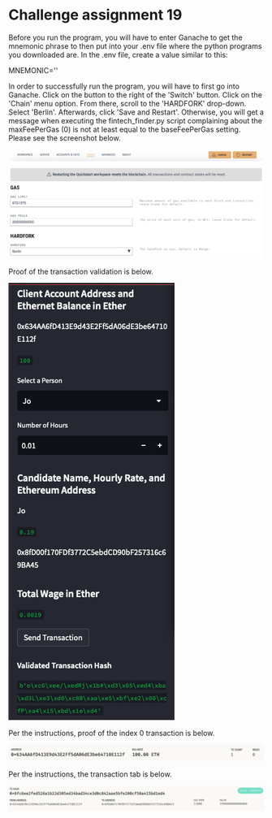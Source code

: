 # Challenge assignment 19

Before you run the program, you will have to enter Ganache to get the mnemonic phrase to then put into your .env file where the python programs you downloaded are. In the .env file, create a value similar to this:

MNEMONIC='<the seed phrase listed in Ganache>' 

In order to successfully run the program, you will have to first go into Ganache. Click on the button to the right of the 'Switch' button. Click on the 'Chain' menu option. From there, scroll to the 'HARDFORK' drop-down. Select 'Berlin'. Afterwards, click 'Save and Restart'. Otherwise, you will get a message when executing the fintech_finder.py script complaining about the maxFeePerGas (0) is not at least equal to the baseFeePerGas setting. Please see the screenshot below. 

![title](images/chain_menu.png)

Proof of the transaction validation is below. 

![title](images/transaction_hash.png)

Per the instructions, proof of the index 0 transaction is below.

![title](images/index_0_transaction.png)

Per the instructions, the transaction tab is below.

![title](images/transaction_tab.png) 
